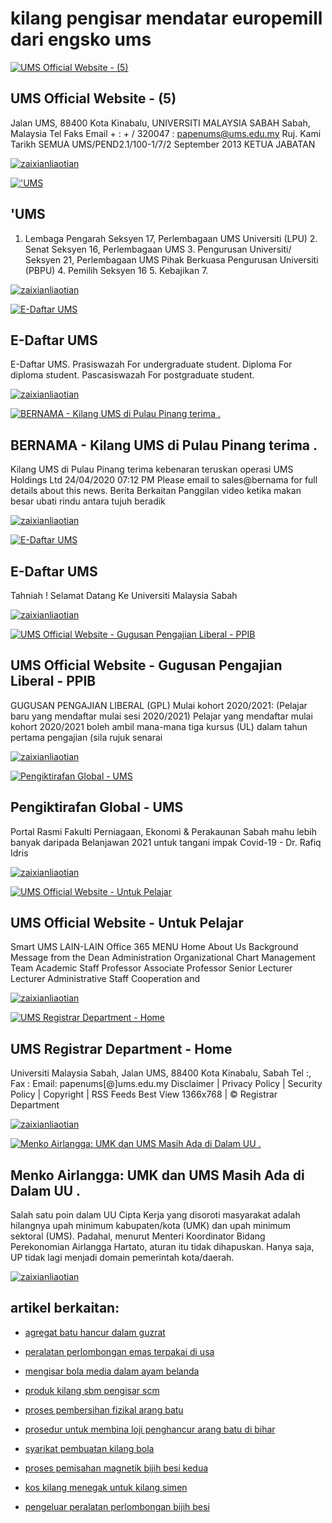 # kilang pengisar mendatar europemill dari engsko ums
<a href="https://mnn.zoosnet.net/LR/Chatpre.aspx?id=MNN94995150&p=https://topgrinding.com/" target="_blank">![UMS Official Website - (5)](https://github.com/technlg/images/blob/main/36.jpg)</a>
## UMS Official Website - (5)
Jalan UMS, 88400 Kota Kinabalu, UNIVERSITI MALAYSIA SABAH Sabah, Malaysia Tel Faks Email + : + / 320047 : papenums@ums.edu.my Ruj. Kami Tarikh SEMUA UMS/PEND2.1/100-1/7/2 September 2013 KETUA JABATAN
<a href="https://mnn.zoosnet.net/LR/Chatpre.aspx?id=MNN94995150&p=https://topgrinding.com/" target="_blank"><img src="https://github.com/technlg/images/raw/main/chat11.jpg" alt="zaixianliaotian"/></a><a href="//whatsapp.shibangsoft.com/WhatsApp.php" ><img src="https://github.com/technlg/images/raw/main/chat11.png" alt=""></a>
<a href="https://mnn.zoosnet.net/LR/Chatpre.aspx?id=MNN94995150&p=https://topgrinding.com/" target="_blank">!['UMS](https://github.com/technlg/images/blob/main/28.jpg)</a>
## 'UMS
1. Lembaga Pengarah Seksyen 17, Perlembagaan UMS Universiti (LPU) 2. Senat Seksyen 16, Perlembagaan UMS 3. Pengurusan Universiti/ Seksyen 21, Perlembagaan UMS Pihak Berkuasa Pengurusan Universiti (PBPU) 4. Pemilih Seksyen 16 5. Kebajikan 7.
<a href="https://mnn.zoosnet.net/LR/Chatpre.aspx?id=MNN94995150&p=https://topgrinding.com/" target="_blank"><img src="https://github.com/technlg/images/raw/main/chat11.jpg" alt="zaixianliaotian"/></a><a href="//whatsapp.shibangsoft.com/WhatsApp.php" ><img src="https://github.com/technlg/images/raw/main/chat11.png" alt=""></a>
<a href="https://mnn.zoosnet.net/LR/Chatpre.aspx?id=MNN94995150&p=https://topgrinding.com/" target="_blank">![E-Daftar UMS](https://github.com/technlg/images/blob/main/31.jpg)</a>
## E-Daftar UMS
E-Daftar UMS. Prasiswazah For undergraduate student. Diploma For diploma student. Pascasiswazah For postgraduate student.
<a href="https://mnn.zoosnet.net/LR/Chatpre.aspx?id=MNN94995150&p=https://topgrinding.com/" target="_blank"><img src="https://github.com/technlg/images/raw/main/chat11.jpg" alt="zaixianliaotian"/></a><a href="//whatsapp.shibangsoft.com/WhatsApp.php" ><img src="https://github.com/technlg/images/raw/main/chat11.png" alt=""></a>
<a href="https://mnn.zoosnet.net/LR/Chatpre.aspx?id=MNN94995150&p=https://topgrinding.com/" target="_blank">![BERNAMA - Kilang UMS di Pulau Pinang terima .](https://github.com/technlg/images/blob/main/13.jpg)</a>
## BERNAMA - Kilang UMS di Pulau Pinang terima .
Kilang UMS di Pulau Pinang terima kebenaran teruskan operasi UMS Holdings Ltd 24/04/2020 07:12 PM Please email to sales@bernama for full details about this news. Berita Berkaitan Panggilan video ketika makan besar ubati rindu antara tujuh beradik 
<a href="https://mnn.zoosnet.net/LR/Chatpre.aspx?id=MNN94995150&p=https://topgrinding.com/" target="_blank"><img src="https://github.com/technlg/images/raw/main/chat11.jpg" alt="zaixianliaotian"/></a><a href="//whatsapp.shibangsoft.com/WhatsApp.php" ><img src="https://github.com/technlg/images/raw/main/chat11.png" alt=""></a>
<a href="https://mnn.zoosnet.net/LR/Chatpre.aspx?id=MNN94995150&p=https://topgrinding.com/" target="_blank">![E-Daftar UMS](https://github.com/technlg/images/blob/main/9.jpg)</a>
## E-Daftar UMS
Tahniah ! Selamat Datang Ke Universiti Malaysia Sabah
<a href="https://mnn.zoosnet.net/LR/Chatpre.aspx?id=MNN94995150&p=https://topgrinding.com/" target="_blank"><img src="https://github.com/technlg/images/raw/main/chat11.jpg" alt="zaixianliaotian"/></a><a href="//whatsapp.shibangsoft.com/WhatsApp.php" ><img src="https://github.com/technlg/images/raw/main/chat11.png" alt=""></a>
<a href="https://mnn.zoosnet.net/LR/Chatpre.aspx?id=MNN94995150&p=https://topgrinding.com/" target="_blank">![UMS Official Website - Gugusan Pengajian Liberal - PPIB](https://github.com/technlg/images/blob/main/62.jpg)</a>
## UMS Official Website - Gugusan Pengajian Liberal - PPIB
GUGUSAN PENGAJIAN LIBERAL (GPL) Mulai kohort 2020/2021: (Pelajar baru yang mendaftar mulai sesi 2020/2021) Pelajar yang mendaftar mulai kohort 2020/2021 boleh ambil mana-mana tiga kursus (UL) dalam tahun pertama pengajian (sila rujuk senarai
<a href="https://mnn.zoosnet.net/LR/Chatpre.aspx?id=MNN94995150&p=https://topgrinding.com/" target="_blank"><img src="https://github.com/technlg/images/raw/main/chat11.jpg" alt="zaixianliaotian"/></a><a href="//whatsapp.shibangsoft.com/WhatsApp.php" ><img src="https://github.com/technlg/images/raw/main/chat11.png" alt=""></a>
<a href="https://mnn.zoosnet.net/LR/Chatpre.aspx?id=MNN94995150&p=https://topgrinding.com/" target="_blank">![Pengiktirafan Global - UMS](https://github.com/technlg/images/blob/main/18.jpg)</a>
## Pengiktirafan Global - UMS
Portal Rasmi Fakulti Perniagaan, Ekonomi & Perakaunan Sabah mahu lebih banyak daripada Belanjawan 2021 untuk tangani impak Covid-19 - Dr. Rafiq Idris
<a href="https://mnn.zoosnet.net/LR/Chatpre.aspx?id=MNN94995150&p=https://topgrinding.com/" target="_blank"><img src="https://github.com/technlg/images/raw/main/chat11.jpg" alt="zaixianliaotian"/></a><a href="//whatsapp.shibangsoft.com/WhatsApp.php" ><img src="https://github.com/technlg/images/raw/main/chat11.png" alt=""></a>
<a href="https://mnn.zoosnet.net/LR/Chatpre.aspx?id=MNN94995150&p=https://topgrinding.com/" target="_blank">![UMS Official Website - Untuk Pelajar](https://github.com/technlg/images/blob/main/37.jpg)</a>
## UMS Official Website - Untuk Pelajar
Smart UMS LAIN-LAIN Office 365 MENU Home About Us Background Message from the Dean Administration Organizational Chart Management Team Academic Staff Professor Associate Professor Senior Lecturer Lecturer Administrative Staff Cooperation and 
<a href="https://mnn.zoosnet.net/LR/Chatpre.aspx?id=MNN94995150&p=https://topgrinding.com/" target="_blank"><img src="https://github.com/technlg/images/raw/main/chat11.jpg" alt="zaixianliaotian"/></a><a href="//whatsapp.shibangsoft.com/WhatsApp.php" ><img src="https://github.com/technlg/images/raw/main/chat11.png" alt=""></a>
<a href="https://mnn.zoosnet.net/LR/Chatpre.aspx?id=MNN94995150&p=https://topgrinding.com/" target="_blank">![UMS Registrar Department - Home](https://github.com/technlg/images/blob/main/50.jpg)</a>
## UMS Registrar Department - Home
Universiti Malaysia Sabah, Jalan UMS, 88400 Kota Kinabalu, Sabah Tel :, Fax : Email: papenums[@]ums.edu.my Disclaimer | Privacy Policy | Security Policy | Copyright | RSS Feeds Best View 1366x768 | © Registrar Department
<a href="https://mnn.zoosnet.net/LR/Chatpre.aspx?id=MNN94995150&p=https://topgrinding.com/" target="_blank"><img src="https://github.com/technlg/images/raw/main/chat11.jpg" alt="zaixianliaotian"/></a><a href="//whatsapp.shibangsoft.com/WhatsApp.php" ><img src="https://github.com/technlg/images/raw/main/chat11.png" alt=""></a>
<a href="https://mnn.zoosnet.net/LR/Chatpre.aspx?id=MNN94995150&p=https://topgrinding.com/" target="_blank">![Menko Airlangga: UMK dan UMS Masih Ada di Dalam UU .](https://github.com/technlg/images/blob/main/5.jpg)</a>
## Menko Airlangga: UMK dan UMS Masih Ada di Dalam UU .
Salah satu poin dalam UU Cipta Kerja yang disoroti masyarakat adalah hilangnya upah minimum kabupaten/kota (UMK) dan upah minimum sektoral (UMS). Padahal, menurut Menteri Koordinator Bidang Perekonomian Airlangga Hartato, aturan itu tidak dihapuskan. Hanya saja, UP tidak lagi menjadi domain pemerintah kota/daerah.
<a href="https://mnn.zoosnet.net/LR/Chatpre.aspx?id=MNN94995150&p=https://topgrinding.com/" target="_blank"><img src="https://github.com/technlg/images/raw/main/chat11.jpg" alt="zaixianliaotian"/></a><a href="//whatsapp.shibangsoft.com/WhatsApp.php" ><img src="https://github.com/technlg/images/raw/main/chat11.png" alt=""></a>
## artikel berkaitan:
* [agregat batu hancur dalam guzrat](agregat%20batu%20hancur%20dalam%20guzrat.md)
* [peralatan perlombongan emas terpakai di usa](peralatan%20perlombongan%20emas%20terpakai%20di%20usa.md)
* [mengisar bola media dalam ayam belanda](mengisar%20bola%20media%20dalam%20ayam%20belanda.md)
* [produk kilang sbm pengisar scm](produk%20kilang%20sbm%20pengisar%20scm.md)
* [proses pembersihan fizikal arang batu](proses%20pembersihan%20fizikal%20arang%20batu.md)
* [prosedur untuk membina loji penghancur arang batu di bihar](prosedur%20untuk%20membina%20loji%20penghancur%20arang%20batu%20di%20bihar.md)
* [syarikat pembuatan kilang bola](syarikat%20pembuatan%20kilang%20bola.md)
* [proses pemisahan magnetik bijih besi kedua](proses%20pemisahan%20magnetik%20bijih%20besi%20kedua.md)
* [kos kilang menegak untuk kilang simen](kos%20kilang%20menegak%20untuk%20kilang%20simen.md)
* [pengeluar peralatan perlombongan bijih besi](pengeluar%20peralatan%20perlombongan%20bijih%20besi.md)
